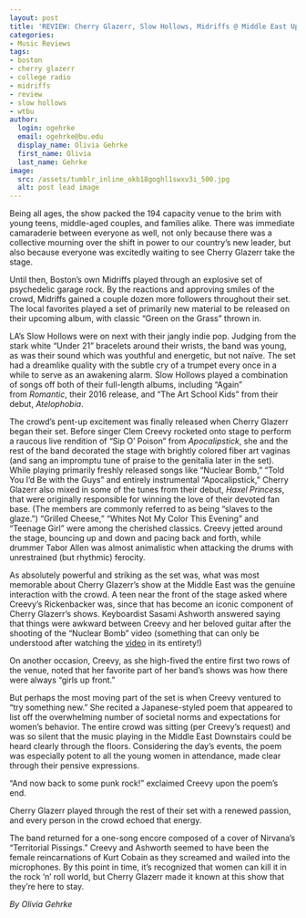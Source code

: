 ```yaml
---
layout: post
title: 'REVIEW: Cherry Glazerr, Slow Hollows, Midriffs @ Middle East Upstairs 01/20'
categories:
- Music Reviews
tags:
- boston
- cherry glazerr
- college radio
- midriffs
- review
- slow hollows
- wtbu
author:
  login: ogehrke
  email: ogehrke@bu.edu
  display_name: Olivia Gehrke
  first_name: Olivia
  last_name: Gehrke
image:
  src: /assets/tumblr_inline_okb18goghl1swxv3i_500.jpg
  alt: post lead image
---
```



Being all ages, the show packed the 194 capacity venue to the brim with young teens, middle-aged couples, and families alike. There was immediate camaraderie between everyone as well, not only because there was a collective mourning over the shift in power to our country’s new leader, but also because everyone was excitedly waiting to see Cherry Glazerr take the stage.

Until then, Boston’s own Midriffs played through an explosive set of psychedelic garage rock. By the reactions and approving smiles of the crowd, Midriffs gained a couple dozen more followers throughout their set. The local favorites played a set of primarily new material to be released on their upcoming album, with classic “Green on the Grass” thrown in.

LA’s Slow Hollows were on next with their jangly indie pop. Judging from the stark white “Under 21” bracelets around their wrists, the band was young, as was their sound which was youthful and energetic, but not naïve. The set had a dreamlike quality with the subtle cry of a trumpet every once in a while to serve as an awakening alarm. Slow Hollows played a combination of songs off both of their full-length albums, including “Again” from _Romantic_, their 2016 release, and “The Art School Kids” from their debut, _Atelophobia_.

The crowd’s pent-up excitement was finally released when Cherry Glazerr began their set. Before singer Clem Creevy rocketed onto stage to perform a raucous live rendition of “Sip O’ Poison” from _Apocalipstick_, she and the rest of the band decorated the stage with brightly colored fiber art vaginas (and sang an impromptu tune of praise to the genitalia later in the set). While playing primarily freshly released songs like “Nuclear Bomb,” “Told You I’d Be with the Guys” and entirely instrumental “Apocalipstick,” Cherry Glazerr also mixed in some of the tunes from their debut, _Haxel Princess_, that were originally responsible for winning the love of their devoted fan base. (The members are commonly referred to as being “slaves to the glaze.”) “Grilled Cheese,” “Whites Not My Color This Evening” and “Teenage Girl” were among the cherished classics. Creevy jetted around the stage, bouncing up and down and pacing back and forth, while drummer Tabor Allen was almost animalistic when attacking the drums with unrestrained (but rhythmic) ferocity.

As absolutely powerful and striking as the set was, what was most memorable about Cherry Glazerr’s show at the Middle East was the genuine interaction with the crowd. A teen near the front of the stage asked where Creevy’s Rickenbacker was, since that has become an iconic component of Cherry Glazerr’s shows. Keyboardist Sasami Ashworth answered saying that things were awkward between Creevy and her beloved guitar after the shooting of the “Nuclear Bomb” video (something that can only be understood after watching the [video](http://t.umblr.com/redirect?z=https%3A%2F%2Fwww.youtube.com%2Fwatch%3Fv%3Dl3Pnr3S10yA&t=NWFlZWY2Nzc4OTJmYmQxMGY1YmUwZDU1YjM0NDdlOTYzNDlkNGYyZCw3ZDFjVkFIWg%3D%3D&b=t%3AKIk-PtjejdhRSOqxbjcLKQ&p=http%3A%2F%2Fwtburadio.tumblr.com%2Fpost%2F156326011473%2Fcherry-glazerr-slow-hollows-midriffs-middle&m=1) in its entirety!)

On another occasion, Creevy, as she high-fived the entire first two rows of the venue, noted that her favorite part of her band’s shows was how there were always “girls up front.”

But perhaps the most moving part of the set is when Creevy ventured to “try something new.” She recited a Japanese-styled poem that appeared to list off the overwhelming number of societal norms and expectations for women’s behavior. The entire crowd was sitting (per Creevy’s request) and was so silent that the music playing in the Middle East Downstairs could be heard clearly through the floors. Considering the day’s events, the poem was especially potent to all the young women in attendance, made clear through their pensive expressions.

“And now back to some punk rock!” exclaimed Creevy upon the poem’s end.

Cherry Glazerr played through the rest of their set with a renewed passion, and every person in the crowd echoed that energy.

The band returned for a one-song encore composed of a cover of Nirvana’s “Territorial Pissings.” Creevy and Ashworth seemed to have been the female reincarnations of Kurt Cobain as they screamed and wailed into the microphones. By this point in time, it’s recognized that women can kill it in the rock ‘n’ roll world, but Cherry Glazerr made it known at this show that they’re here to stay.

_By Olivia Gehrke_